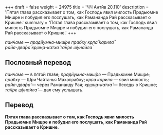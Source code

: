 +++
draft = false
weight = 24975
title = 'ЧЧ Антйа 20.110'
description = 'Пятая глава рассказывает о том, как Господь явил милость Прадьюмне Мишре и побудил его послушать, как Рамананда Рай рассказывает о Кришне.'
summary = 'Пятая глава рассказывает о том, как Господь явил милость Прадьюмне Мишре и побудил его послушать, как Рамананда Рай рассказывает о Кришне.'
+++

_пан̃чаме — прадйумна-миш́ре прабху кр̣па̄ карила̄  
ра̄йа-два̄ра̄ кр̣шн̣а-катха̄ та̄н̇ре ш́уна̄ила̄_

## Пословный перевод

_пан̃чаме_ — в пятой главе; _прадйумна_\-_миш́ре_ — Прадьюмне Мишре; _прабху_ — Шри Чайтанья Махапрабху; _кр̣па̄_ _карила̄_ — явил милость; _ра̄йа_\-_два̄ра̄_ — через Рамананду Рая; _кр̣шн̣а_\-_катха̄_ — беседы о Кришне; _та̄н̇ре_ _ш́уна̄ила̄_ — дал ему услышать.

## Перевод

**Пятая глава рассказывает о том, как Господь явил милость Прадьюмне Мишре и побудил его послушать, как Рамананда Рай рассказывает о Кришне.**
